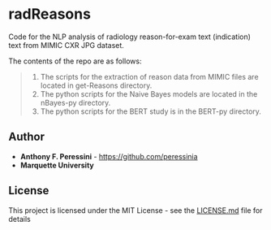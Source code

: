 # radReasons
Code for the NLP analysis of radiology reason-for-exam text (indication) text from MIMIC CXR JPG dataset.

The contents of the repo are as follows:

> 1. 	The scripts for the extraction of reason data from MIMIC files are located in get-Reasons directory.
> 3.	The python scripts for the Naive Bayes models are located in the nBayes-py directory.
> 3.	The python scripts for the BERT study is in the BERT-py directory.


## Author

* **Anthony F. Peressini** - <https://github.com/peressinia>
* **Marquette University**



## License

This project is licensed under the MIT License - see the [LICENSE.md](LICENSE.md) file for details
